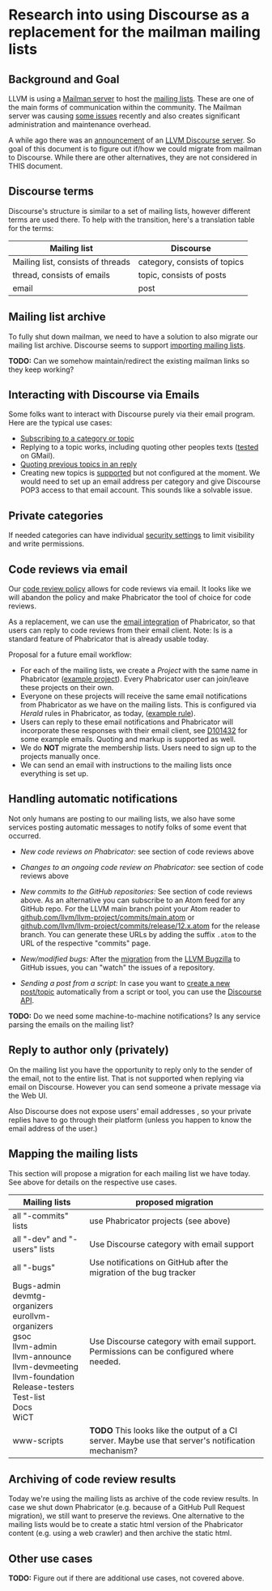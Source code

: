 # Research into using Discourse as a replacement for the mailman mailing lists

## Background and Goal

LLVM is using a [Mailman server](https://lists.llvm.org/mailman/listinfo)
to host the [mailing
lists](https://llvm.org/docs/GettingInvolved.html#mailing-lists). These are one
of the main forms of communication within the community. The Mailman server was
causing
[some issues](https://lists.llvm.org/pipermail/llvm-dev/2021-March/149027.html)
recently and also creates significant administration and maintenance overhead.

A while ago there was an
[announcement](https://lists.llvm.org/pipermail/llvm-dev/2019-November/136880.html)
of an [LLVM Discourse server](https://llvm.discourse.group/). So goal of this
document is to figure out if/how we could migrate from mailman to Discourse.
While there are other alternatives, they are not considered in THIS document.

## Discourse terms

Discourse's structure is similar to a set of mailing lists, however different
terms are used there. To help with the transition, here's a translation table
for the terms:

| Mailing list | Discourse |
|--------------|-----------|
| Mailing list, consists of threads | category, consists of topics |
| thread, consists of emails | topic, consists of posts |
| email | post |

## Mailing list archive

To fully shut down mailman, we need to have a solution to also migrate our
mailing list archive. Discourse seems to support [importing mailing
lists](https://meta.discourse.org/t/importing-mailing-lists-mbox-listserv-google-groups-emails/79773).

**TODO:** Can we somehow maintain/redirect the existing mailman links so they
keep working?

## Interacting with Discourse via Emails

Some folks want to interact with Discourse purely via their email program. Here
are the typical use cases:

* [Subscribing to a category or topic](https://discourse.mozilla.org/t/how-do-i-subscribe-to-categories-and-topics/16024)
* Replying to a topic works, including quoting other peoples texts
  ([tested](https://llvm.discourse.group/t/email-interaction-with-discourse/3306/4) on GMail).
* [Quoting previous topics in an reply](https://meta.discourse.org/t/single-quote-block-dropped-in-email-reply/144802)
* Creating new topics is
  [supported](https://meta.discourse.org/t/start-a-new-topic-via-email/62977)
  but not configured at the moment. We would need to set up an email address
  per category and give Discourse POP3 access to that email account. This sounds
  like a solvable issue.

## Private categories

If needed categories can have individual [security
settings](https://meta.discourse.org/t/how-to-use-category-security-settings-to-create-private-categories/87678)
to limit visibility and write permissions.

## Code reviews via email

Our [code review
policy](https://llvm.org/docs/CodeReview.html#what-tools-are-used-for-code-review)
allows for code reviews via email. It looks like we will abandon the policy and
make Phabricator the tool of choice for code reviews.

As a replacement, we can use the [email
integration](https://secure.phabricator.com/book/phabricator/article/configuring_inbound_email/)
of Phabricator, so that users can reply to code reviews from their email client.
Note: Is is a standard feature of Phabricator that is already usable today.

Proposal for a future email workflow:

* For each of the mailing lists, we create a *Project* with the same name in
  Phabricator ([example project](https://reviews.llvm.org/project/view/104/)).
  Every Phabricator user can join/leave these projects on their own.
* Everyone on these projects will receive the same email notifications from
  Phabricator as we have on the mailing lists. This is configured via *Herald*
  rules in Phabricator, as today, ([example rule](https://reviews.llvm.org/H769)).
* Users can reply to these email notifications and Phabricator will incorporate
  these responses with their email client, see
  [D101432](https://reviews.llvm.org/D101432) for some example emails. Quoting
  and markup is supported as well.
* We do **NOT** migrate the membership lists. Users need to sign up to the
  projects manually once.
* We can send an email with instructions to the mailing
  lists once everything is set up.

## Handling automatic notifications

Not only humans are posting to our mailing lists, we also have some services
posting automatic messages to notify folks of some event that occurred.

* *New code reviews on Phabricator:*
  see section of code reviews above

* *Changes to an ongoing code review on Phabricator:*
  see section of code reviews above

* *New commits to the GitHub repositories:*
  See section of code reviews above.
  As an alternative you can subscribe to an Atom feed for any GitHub repo. For
  the LLVM main branch point your Atom reader to
  [github.com/llvm/llvm-project/commits/main.atom](https://github.com/llvm/llvm-project/commits/main.atom)
  or
  [github.com/llvm/llvm-project/commits/release/12.x.atom](https://github.com/llvm/llvm-project/commits/release/12.x.atom)
  for the release branch. You can generate these URLs by adding the suffix
  ``.atom`` to the URL of the respective "commits" page.

* *New/modified bugs:*
  After the
  [migration](https://lists.llvm.org/pipermail/llvm-dev/2019-October/136162.html)
  from the [LLVM Bugzilla](http://bugs.llvm.org/) to GitHub issues, you can
  "watch" the issues of a repository.

* *Sending a post from a script:*
  In case you want to [create a new
  post/topic](https://docs.discourse.org/#tag/Posts/paths/~1posts.json/post)
  automatically from a script or tool, you can use the
  [Discourse API](https://docs.discourse.org/).

**TODO:** Do we need some machine-to-machine notifications? Is any service
parsing the emails on the mailing list?

## Reply to author only (privately)

On the mailing list you have the opportunity to reply only to the sender of the
email, not to the entire list. That is not supported when replying via email on
Discourse. However you can send someone a private message via the Web UI.

Also Discourse does not expose users' email addresses , so your private replies
have to go through their platform (unless you happen to know the email address
of the user.)

## Mapping the mailing lists

This section will propose a migration for each mailing list we have today. See
above for details on the respective use cases.

| Mailing lists | proposed migration |
|---------------|--------------------|
| all "-commits" lists | use Phabricator projects (see above) |
| all "-dev" and "-users" lists | Use Discourse category with email support |
| all "-bugs" | Use notifications on GitHub after the migration of the bug tracker |
| Bugs-admin <br/> devmtg-organizers <br/> eurollvm-organizers <br/> gsoc <br/> llvm-admin <br/> llvm-announce <br/> llvm-devmeeting <br/> llvm-foundation <br/> Release-testers <br/> Test-list <br/> Docs <br/> WiCT| Use Discourse category with email support. <br/> Permissions can be configured where needed. |
| www-scripts | **TODO** This looks like the output of a CI server. Maybe use that server's notification mechanism? |

## Archiving of code review results

Today we're using the mailing lists as archive of the code review results.
In case we shut down Phabricator (e.g. because of a GitHub Pull Request
migration), we still want to preserve the reviews. One alternative to the
mailing lists would be to create a static html version of the Phabricator
content (e.g. using a web crawler) and then archive the static html.

## Other use cases

**TODO:** Figure out if there are additional use cases, not covered above.
